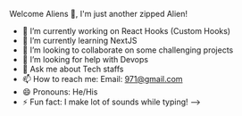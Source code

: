Welcome Aliens 👋, I'm just another zipped Alien!

- 🔭 I’m currently working on React Hooks (Custom Hooks)
- 🌱 I’m currently learning NextJS
- 👯 I’m looking to collaborate on some challenging projects
- 🤔 I’m looking for help with Devops
- 💬 Ask me about Tech staffs
- 📫 How to reach me: Email: 971@gmail.com
- 😄 Pronouns: He/His
- ⚡ Fun fact: I make lot of sounds while typing!
-->

